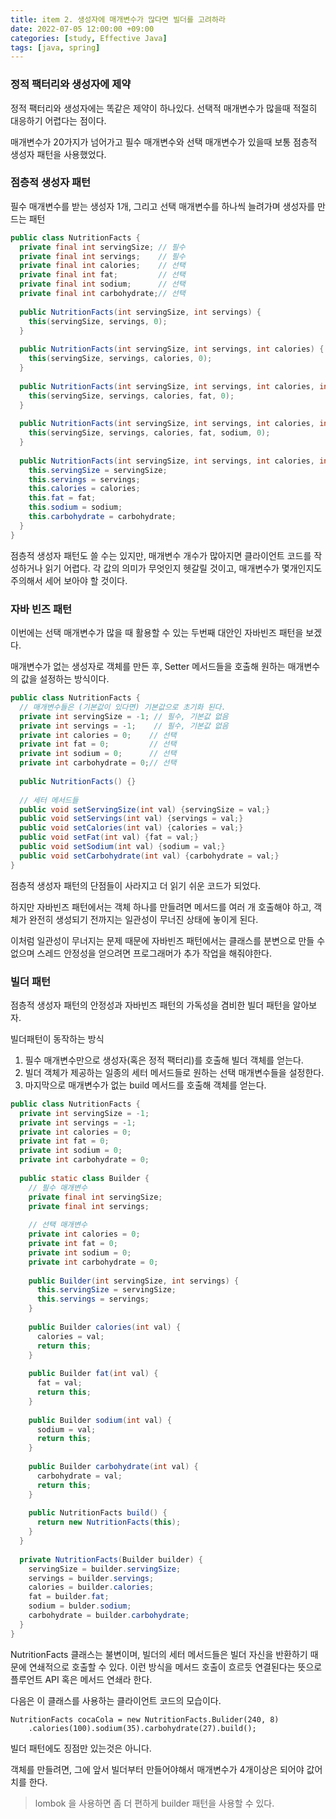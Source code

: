 ```yaml
---
title: item 2. 생성자에 매개변수가 많다면 빌더를 고려하라 
date: 2022-07-05 12:00:00 +09:00
categories: [study, Effective Java]
tags: [java, spring]     
---
```


### 정적 팩터리와 생성자에 제약

정적 팩터리와 생성자에는 똑같은 제약이 하나있다. 선택적 매개변수가 많을때 적절히 대응하기 어렵다는 점이다.

매개변수가 20가지가 넘어가고 필수 매개변수와 선택 매개변수가 있을때 보통 점층적 생성자 패턴을 사용했었다.


### 점층적 생성자 패턴

필수 매개변수를 받는 생성자 1개, 그리고 선택 매개변수를 하나씩 늘려가며 생성자를 만드는 패턴

```java
public class NutritionFacts {
  private final int servingSize; // 필수
  private final int servings;    // 필수
  private final int calories;    // 선택
  private final int fat;         // 선택
  private final int sodium;      // 선택
  private final int carbohydrate;// 선택
  
  public NutritionFacts(int servingSize, int servings) {
    this(servingSize, servings, 0);
  }
  
  public NutritionFacts(int servingSize, int servings, int calories) {
    this(servingSize, servings, calories, 0);
  }
  
  public NutritionFacts(int servingSize, int servings, int calories, int fat) {
    this(servingSize, servings, calories, fat, 0);
  }
  
  public NutritionFacts(int servingSize, int servings, int calories, int fat, int sodium) {
    this(servingSize, servings, calories, fat, sodium, 0);
  }
  
  public NutritionFacts(int servingSize, int servings, int calories, int fat, int sodium, int carbohydrate) {
    this.servingSize = servingSize;
    this.servings = servings;
    this.calories = calories;
    this.fat = fat;
    this.sodium = sodium;
    this.carbohydrate = carbohydrate;
  }
}
```

점층적 생성자 패턴도 쓸 수는 있지만, 매개변수 개수가 많아지면 클라이언트 코드를 작성하거나 읽기 어렵다. 각 값의 의미가 무엇인지 헷갈릴 것이고, 매개변수가 몇개인지도 주의해서 세어 보아야 할 것이다.



### 자바 빈즈 패턴

이번에는 선택 매개변수가 많을 때 활용할 수 있는 두번째 대안인 자바빈즈 패턴을 보겠다.

매개변수가 없는 생성자로 객체를 만든 후, Setter 메서드들을 호출해 원하는 매개변수의 값을 설정하는 방식이다.

```java
public class NutritionFacts {
  // 매개변수들은 (기본값이 있다면) 기본값으로 초기화 된다.
  private int servingSize = -1; // 필수, 기본값 없음
  private int servings = -1;    // 필수, 기본값 없음
  private int calories = 0;    // 선택
  private int fat = 0;         // 선택
  private int sodium = 0;      // 선택
  private int carbohydrate = 0;// 선택
  
  public NutritionFacts() {}
  
  // 세터 메서드들
  public void setServingSize(int val) {servingSize = val;}
  public void setServings(int val) {servings = val;}
  public void setCalories(int val) {calories = val;}
  public void setFat(int val) {fat = val;}
  public void setSodium(int val) {sodium = val;}
  public void setCarbohydrate(int val) {carbohydrate = val;}
}
```

점층적 생성자 패턴의 단점들이 사라지고 더 읽기 쉬운 코드가 되었다.

하지만 자바빈즈 패턴에서는 객체 하나를 만들려면 메서드를 여러 개 호출해야 하고, 객체가 완전히 생성되기 전까지는 일관성이 무너진 상태에 놓이게 된다.

이처럼 일관성이 무너지는 문제 때문에 자바빈즈 패턴에서는 클래스를 분변으로 만들 수 없으며 스레드 안정성을 얻으려면 프로그래머가 추가 작업을 해줘야한다.



### 빌더 패턴

점층적 생성자 패턴의 안정성과 자바빈즈 패턴의 가독성을 겸비한 빌더 패턴을 알아보자.



빌더패턴이 동작하는 방식

1. 필수 매개변수만으로 생성자(혹은 정적 팩터리)를 호출해 빌더 객체를 얻는다.
2. 빌더 객체가 제공하는 일종의 세터 메서드들로 원하는 선택 매개변수들을 설정한다.
3. 마지막으로 매개변수가 없는 build 메서드를 호출해 객체를 얻는다.

```java
public class NutritionFacts {
  private int servingSize = -1; 
  private int servings = -1;    
  private int calories = 0;    
  private int fat = 0;         
  private int sodium = 0;      
  private int carbohydrate = 0;
  
  public static class Builder {
    // 필수 매개변수
    private final int servingSize;
    private final int servings;
    
    // 선택 매개변수
    private int calories = 0;    
    private int fat = 0;         
    private int sodium = 0;      
    private int carbohydrate = 0;
    
    public Builder(int servingSize, int servings) {
      this.servingSize = servingSize;
      this.servings = servings;
    }
    
    public Builder calories(int val) {
      calories = val;
      return this;
    }
    
    public Builder fat(int val) {
      fat = val;
      return this;
    }
    
    public Builder sodium(int val) {
      sodium = val;
      return this;
    }
    
    public Builder carbohydrate(int val) {
      carbohydrate = val;
      return this;
    }
    
    public NutritionFacts build() {
      return new NutritionFacts(this);
    }
  }
  
  private NutritionFacts(Builder builder) {
    servingSize = builder.servingSize;
    servings = builder.servings;
    calories = builder.calories;
    fat = builder.fat;
    sodium = bulder.sodium;
    carbohydrate = builder.carbohydrate;
  }
}
```

NutritionFacts 클래스는 불변이며, 빌더의 세터 메서드들은 빌더 자신을 반환하기 때문에 연쇄적으로 호출할 수 있다. 이런 방식을 메서드 호출이 흐르듯 연결된다는 뜻으로 플루언트 API 혹은 메서드 연쇄라 한다.

다음은 이 클래스를 사용하는 클라이언트 코드의 모습이다.

```
NutritionFacts cocaCola = new NutritionFacts.Bulider(240, 8)
	.calories(100).sodium(35).carbohydrate(27).build();
```



빌더 패턴에도 징점만 있는것은 아니다.

객체를 만들려면, 그에 앞서 빌더부터 만들어야해서 매개변수가 4개이상은 되어야 값어치를 한다.

> lombok 을 사용하면 좀 더 편하게 builder 패턴을 사용할 수 있다.
